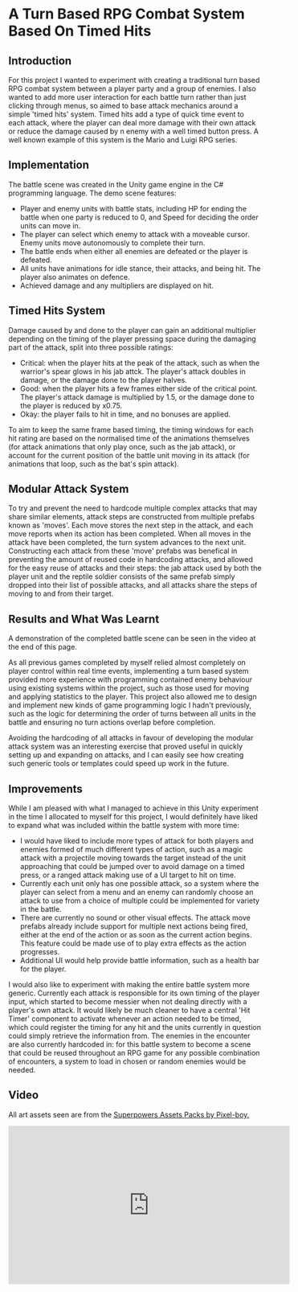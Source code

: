 # A Turn Based RPG Combat System Based On Timed Hits

## Introduction
For this project I wanted to experiment with creating a traditional turn based RPG combat system between a player party and a group of enemies. I also wanted to add more user interaction for each battle turn rather than just clicking through menus, so aimed to base attack mechanics around a simple 'timed hits' system. Timed hits add a type of quick time event to each attack, where the player can deal more damage with their own attack or reduce the damage caused by n enemy with a well timed button press. A well known example of this system is the Mario and Luigi RPG series. 

## Implementation 
The battle scene was created in the Unity game engine in the C# programming language. The demo scene features:
* Player and enemy units with battle stats, including HP for ending the battle when one party is reduced to 0, and Speed for deciding the order units can move in. 
* The player can select which enemy to attack with a moveable cursor. Enemy units move autonomously to complete their turn. 
* The battle ends when either all enemies are defeated or the player is defeated.
* All units have animations for idle stance, their attacks, and being hit. The player also animates on defence. 
* Achieved damage and any multipliers are displayed on hit.

## Timed Hits System
Damage caused by and done to the player can gain an additional multiplier depending on the timing of the player pressing space during the damaging part of the attack, split into three possible ratings:
* Critical: when the player hits at the peak of the attack, such as when the warrior's spear glows in his jab attck. The player's attack doubles in damage, or the damage done to the player halves. 
* Good: when the player hits a few frames either side of the critical point. The player's attack damage is multiplied by 1.5, or the damage done to the player is reduced by x0.75. 
* Okay: the player fails to hit in time, and no bonuses are applied.

To aim to keep the same frame based timing, the timing windows for each hit rating are based on the normalised time of the animations themselves (for attack animations that only play once, such as the jab attack), or account for the current position of the battle unit moving in its attack (for animations that loop, such as the bat's spin attack). 

## Modular Attack System 
To try and prevent the need to hardcode multiple complex attacks that may share similar elements, attack steps are constructed from multiple prefabs known as 'moves'. Each move stores the next step in the attack, and each move reports when its action has been completed. When all moves in the attack have been completed, the turn system advances to the next unit. Constructing each attack from these 'move' prefabs was benefical in preventing the amount of reused code in hardcoding attacks, and allowed for the easy reuse of attacks and their steps: the jab attack used by both the player unit and the reptile soldier consists of the same prefab simply dropped into their list of possible attacks, and all attacks share the steps of moving to and from their target.

## Results and What Was Learnt 
A demonstration of the completed battle scene can be seen in the video at the end of this page.

As all previous games completed by myself relied almost completely on player control within real time events, implementing a turn based system provided more experience with programming contained enemy behaviour using existing systems within the project, such as those used for moving and applying statistics to the player. This project also allowed me to design and implement new kinds of game programming logic I hadn't previously, such as the logic for determining the order of turns between all units in the battle and ensuring no turn actions overlap before completion. 

Avoiding the hardcoding of all attacks in favour of developing the modular attack system was an interesting exercise that proved useful in quickly setting up and expanding on attacks, and I can easily see how creating such generic tools or templates could speed up work in the future. 

## Improvements
While I am pleased with what I managed to achieve in this Unity experiment in the time I allocated to myself for this project, I would definitely have liked to expand what was included within the battle system with more time:

* I would have liked to include more types of attack for both players and enemies formed of much different types of action, such as a magic attack with a projectile moving towards the target instead of the unit approaching that could be jumped over to avoid damage on a timed press, or a ranged attack making use of a UI target to hit on time. 
* Currently each unit only has one possible attack, so a system where the player can select from a menu and an enemy can randomly choose 
an attack to use from a choice of multiple could be implemented for variety in the battle.
* There are currently no sound or other visual effects. The attack move prefabs already include support for multiple next actions being fired, either at the end of the action or as soon as the current action begins. This feature could be made use of to play extra effects as the action progresses.
* Additional UI would help provide battle information, such as a health bar for the player.

I would also like to experiment with making the entire battle system more generic. Currently each attack is responsible for its own timing of the player input, which started to become messier when not dealing directly with a player's own attack. It would likely be much cleaner to have a central 'Hit Timer' component to activate whenever an action needed to be timed, which could register the timing for any hit and the units currently in question could simply retrieve the information from. The enemies in the encounter are also currently hardcoded in: for this battle system to become a scene that could be reused throughout an RPG game for any possible combination of encounters, a system to load in chosen or random enemies would be needed.

## Video 
All art assets seen are from the [Superpowers Assets Packs by Pixel-boy.](https://github.com/sparklinlabs/superpowers-asset-packs)

<iframe width="560" height="315" src="https://www.youtube.com/embed/FaRleG1p6-w" frameborder="0" allow="accelerometer; autoplay; encrypted-media; gyroscope; picture-in-picture" allowfullscreen></iframe>
